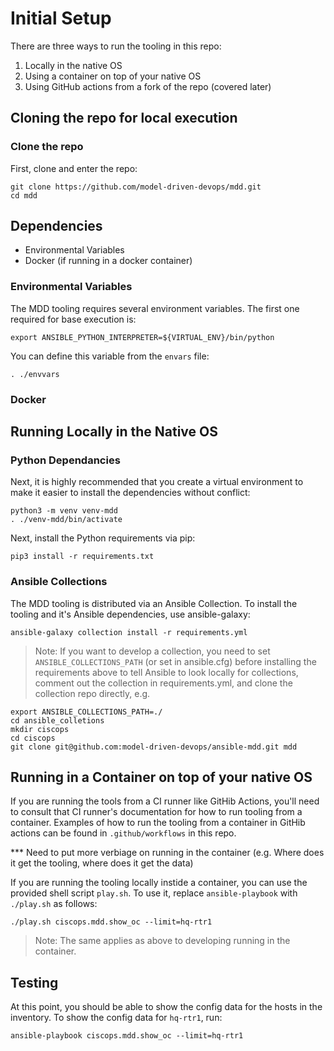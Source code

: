 # Initial Setup

There are three ways to run the tooling in this repo:
1) Locally in the native OS
2) Using a container on top of your native OS
3) Using GitHub actions from a fork of the repo (covered later)

## Cloning the repo for local execution
### Clone the repo

First, clone and enter the repo:
```
git clone https://github.com/model-driven-devops/mdd.git
cd mdd
```

## Dependencies

* Environmental Variables
* Docker (if running in a docker container)

### Environmental Variables
The MDD tooling requires several environment variables.  The first one required for
base execution is:
```
export ANSIBLE_PYTHON_INTERPRETER=${VIRTUAL_ENV}/bin/python
```

You can define this variable from the `envars` file:

```
. ./envvars
```

### Docker

## Running Locally in the Native OS
### Python Dependancies
Next, it is highly recommended that you create a virtual environment to make it easier to
install the dependencies without conflict:

```
python3 -m venv venv-mdd
. ./venv-mdd/bin/activate
```

Next, install the Python requirements via pip:
```
pip3 install -r requirements.txt
```

### Ansible Collections
The MDD tooling is distributed via an Ansible Collection.  To install the tooling and it's
Ansible dependencies, use ansible-galaxy:

```
ansible-galaxy collection install -r requirements.yml
```
> Note: If you want to develop a collection, you need to set `ANSIBLE_COLLECTIONS_PATH` (or set in ansible.cfg)
before installing the requirements above to tell Ansible to look locally for collections, comment out the collection
in requirements.yml, and clone the collection repo directly, e.g.
```
export ANSIBLE_COLLECTIONS_PATH=./
cd ansible_colletions
mkdir ciscops
cd ciscops
git clone git@github.com:model-driven-devops/ansible-mdd.git mdd
```

## Running in a Container on top of your native OS
If you are running the tools from a CI runner like GitHib Actions, you'll need to consult that CI runner's
documentation for how to run tooling from a container.  Examples of how to run the tooling from a
container in GitHib actions can be found in `.github/workflows` in this repo.

*** Need to put more verbiage on running in the container (e.g. Where does it get the tooling, where does it get the data)

If you are running the tooling locally instide a container, you can use the provided shell script
`play.sh`.  To use it, replace `ansible-playbook` with `./play.sh` as follows:

```
./play.sh ciscops.mdd.show_oc --limit=hq-rtr1
```

> Note: The same applies as above to developing running in the container.

## Testing
At this point, you should be able to show the config data for the hosts in the inventory.
To show the config data for `hq-rtr1`, run:
```
ansible-playbook ciscops.mdd.show_oc --limit=hq-rtr1
```
